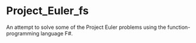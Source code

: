 # Project_Euler_fs

An attempt to solve some of the Project Euler problems using the function-programming language F#.

